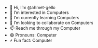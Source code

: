 - 👋 Hi, I’m @ahmet-gello
- 👀 I’m interested in Computers
- 🌱 I’m currently learning Computers
- 💞️ I’m looking to collaborate on Computers
- 📫 Reach me through my Computer
- 😄 Pronouns: Computer
- ⚡ Fun fact: Computer

<!---
ahmet-gello/ahmet-gello is a ✨ special ✨ repository because its `README.md` (this file) appears on your GitHub profile.
You can click the Preview link to take a look at your changes.
--->
